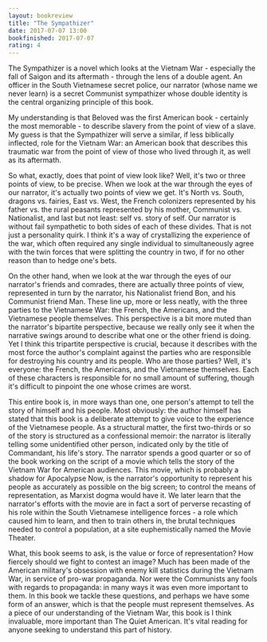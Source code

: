 ```yaml
---
layout: bookreview
title: "The Sympathizer"
date: 2017-07-07 13:00
bookfinished: 2017-07-07
rating: 4
---
```


The Sympathizer is a novel which looks at the Vietnam War - especially the fall of Saigon and its aftermath - through the lens of a double agent. An officer in the South Vietnamese secret police, our narrator (whose name we never learn) is a secret Communist sympathizer whose double identity is the central organizing principle of this book.



My understanding is that Beloved was the first American book - certainly the most memorable - to describe slavery from the point of view of a slave. My guess is that the Sympathizer will serve a similar, if less biblically inflected, role for the Vietnam War: an American book that describes this traumatic war from the point of view of those who lived through it, as well as its aftermath.



So what, exactly, does that point of view look like? Well, it's two or three points of view, to be precise. When we look at the war through the eyes of our narrator, it's actually two points of view we get. It's North vs. South, dragons vs. fairies, East vs. West, the French colonizers represented by his father vs. the rural peasants represented by his mother, Communist vs. Nationalist, and last but not least: self vs. story of self. Our narrator is without fail sympathetic to both sides of each of these divides. That is not just a personality quirk. I think it's a way of crystallizing the experience of the war, which often required any single individual to simultaneously agree with the twin forces that were splitting the country in two, if for no other reason than to hedge one's bets.



On the other hand, when we look at the war through the eyes of our narrator's friends and comrades, there are actually three points of view, represented in turn by the narrator, his Nationalist friend Bon, and his Communist friend Man. These line up, more or less neatly, with the three parties to the Vietnamese War: the French, the Americans, and the Vietnamese people themselves. This perspective is a bit more muted than the narrator's bipartite perspective, because we really only see it when the narrative swings around to describe what one or the other friend is doing. Yet I think this tripartite perspective is crucial, because it describes with the most force the author's complaint against the parties who are responsible for destroying his country and its people. Who are those parties? Well, it's everyone: the French, the Americans, and the Vietnamese themselves. Each of these characters is responsible for no small amount of suffering, though it's difficult to pinpoint the one whose crimes are worst.



This entire book is, in more ways than one, one person's attempt to tell the story of himself and his people. Most obviously: the author himself has stated that this book is a deliberate attempt to give voice to the experience of the Vietnamese people. As a structural matter, the first two-thirds or so of the story is structured as a confessional memoir: the narrator is literally telling some unidentified other person, indicated only by the title of Commandant, his life's story. The narrator spends a good quarter or so of the book working on the script of a movie which tells the story of the Vietnam War for American audiences. This movie, which is probably a shadow for Apocalypse Now, is the narrator's opportunity to represent his people as accurately as possible on the big screen; to control the means of representation, as Marxist dogma would have it. We later learn that the narrator's efforts with the movie are in fact a sort of perverse recasting of his role within the South Vietnamese intelligence forces - a role which caused him to learn, and then to train others in, the brutal techniques needed to control a population, at a site euphemistically named the Movie Theater.



What, this book seems to ask, is the value or force of representation? How fiercely should we fight to contest an image? Much has been made of the American military's obsession with enemy kill statistics during the Vietnam War, in service of pro-war propaganda. Nor were the Communists any fools with regards to propaganda: in many ways it was even more important to them. In this book we tackle these questions, and perhaps we have some form of an answer, which is that the people must represent themselves. As a piece of our understanding of the Vietnam War, this book is I think invaluable, more important than The Quiet American. It's vital reading for anyone seeking to understand this part of history.